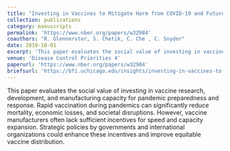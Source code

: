 ```yaml
---
title: "Investing in Vaccines to Mitigate Harm from COVID-19 and Future Pandemics"
collection: publications
category: manuscripts
permalink: 'https://www.nber.org/papers/w32984'
coauthors: "R. Glennerster, S. Chetik, C. Che , C. Snyder"
date: 2010-10-01
excerpt: 'This paper evaluates the social value of investing in vaccine research, development, and manufacturing capacity for pandemic preparedness and response. Rapid vaccination during pandemics can significantly reduce mortality, economic losses, and societal disruptions. However, vaccine manufacturers often lack sufficient incentives for speed and capacity expansion. Strategic policies by governments and international organizations could enhance these incentives and improve equitable vaccine distribution.'
venue: 'Disease Control Priorities 4'
paperurl: 'https://www.nber.org/papers/w32984'
briefsurl: 'https://bfi.uchicago.edu/insights/investing-in-vaccines-to-mitigate-harm-from-covid-19-and-future-pandemics/'
---
```

This paper evaluates the social value of investing in vaccine research, development, and manufacturing capacity for pandemic preparedness and response. Rapid vaccination during pandemics can significantly reduce mortality, economic losses, and societal disruptions. However, vaccine manufacturers often lack sufficient incentives for speed and capacity expansion. Strategic policies by governments and international organizations could enhance these incentives and improve equitable vaccine distribution.
